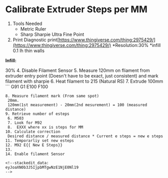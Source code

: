 
# Calibrate Extruder Steps per MM
1. Tools Needed
	* Metric Ruler
	* Sharp Sharpie Ultra Fine Point
2. Print Diagnostic print[https://www.thingiverse.com/thing:2975429/](https://www.thingiverse.com/thing:2975429/)
	*Resolution:30%
	*infill
0.1 lh
thin walls

**Infill:**

30%
4. Disable Filament Sensor
5. Measure 120mm on fliament from extruder entry point (Doesn't have to be exact, just consistent) and mark filament with sharpie
6. Heat filament to 215 (Natural RS)
7. Extrude 100mm
    ```
    G91
    G1 E100 F100
   ```
8. Measure filament mark (From same spot)
    20mm.
    120mm(1st measurement) - 20mm(2nd mesurement) = 100 (measured distance)
9. Retrieve number of esteps
	6. M503
	7. Look for M92
	8.  EXXX where xx is steps for MM
10. Calculate correction
	Desired distance / measured distance * Current e steps = new e steps
11. Temporarliy set new esteps
12. M92 E{{ New E Steps}}
13. 
14. Enable filament Sensor
	
<!--stackedit_data:
eyJoaXN0b3J5IjpbMTgwNzE1NjE0Nl19
-->